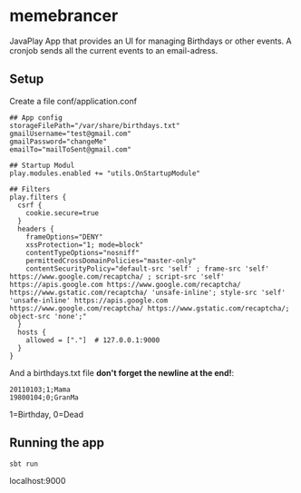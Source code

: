# memebrancer
JavaPlay App that provides an UI for managing Birthdays or other events. A cronjob sends all the current events to an email-adress.

## Setup
Create a file conf/application.conf

```
## App config
storageFilePath="/var/share/birthdays.txt"
gmailUsername="test@gmail.com"
gmailPassword="changeMe"
emailTo="mailToSent@gmail.com"

## Startup Modul
play.modules.enabled += "utils.OnStartupModule"

## Filters
play.filters {
  csrf {
    cookie.secure=true
  }
  headers {
    frameOptions="DENY"
    xssProtection="1; mode=block"
    contentTypeOptions="nosniff"
    permittedCrossDomainPolicies="master-only"
    contentSecurityPolicy="default-src 'self' ; frame-src 'self'  https://www.google.com/recaptcha/ ; script-src 'self' https://apis.google.com https://www.google.com/recaptcha/ https://www.gstatic.com/recaptcha/ 'unsafe-inline'; style-src 'self' 'unsafe-inline' https://apis.google.com https://www.google.com/recaptcha/ https://www.gstatic.com/recaptcha/; object-src 'none';"
  }
  hosts {
    allowed = ["."]  # 127.0.0.1:9000
  }     
}
```

And a birthdays.txt file **don't forget the newline at the end!**:
```
20110103;1;Mama
19800104;0;GranMa
```
1=Birthday, 0=Dead

## Running the app
```
sbt run
```
localhost:9000
